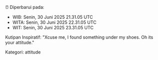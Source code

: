 ⏰ Diperbarui pada:
- WIB: Senin, 30 Juni 2025 21.31.05 UTC
- WITA: Senin, 30 Juni 2025 22.31.05 UTC
- WIT: Senin, 30 Juni 2025 23.31.05 UTC

Kutipan Inspiratif:
"Xcuse me, I found something under my shoes. Oh its your attitude."


Kategori: attitude

